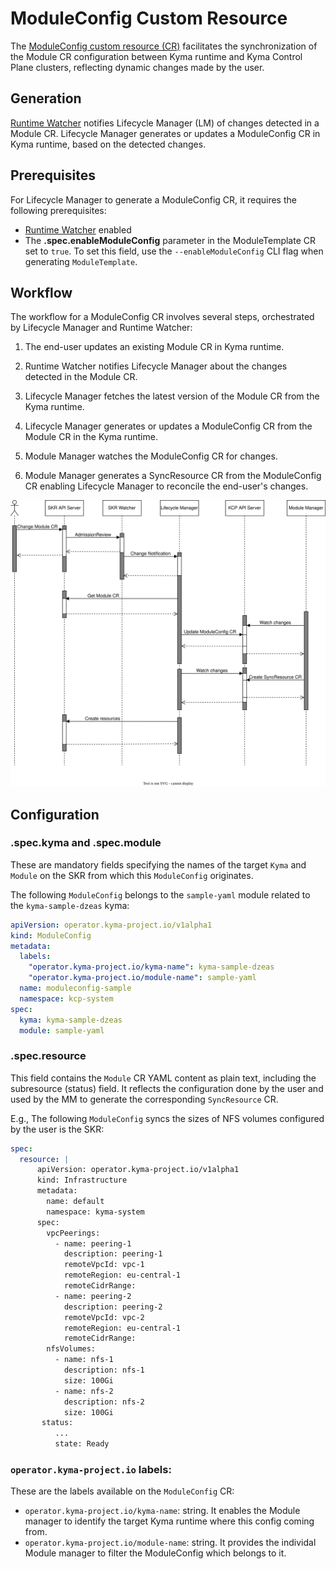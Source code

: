 # ModuleConfig Custom Resource

The [ModuleConfig custom resource (CR)](../../../api/v1alpha1/moduleconfig_types.go) facilitates the synchronization of the Module CR configuration between Kyma runtime and Kyma Control Plane clusters, reflecting dynamic changes made by the user.

## Generation

[Runtime Watcher](https://github.com/kyma-project/runtime-watcher) notifies Lifecycle Manager (LM) of changes detected in a Module CR. Lifecycle Manager generates or updates a ModuleConfig CR in Kyma runtime, based on the detected changes.

## Prerequisites

For Lifecycle Manager to generate a ModuleConfig CR, it requires the following prerequisites:
- [Runtime Watcher](https://github.com/kyma-project/runtime-watcher) enabled
- The **.spec.enableModuleConfig** parameter in the ModuleTemplate CR set to `true`. To set this field, use the `--enableModuleConfig` CLI flag when generating `ModuleTemplate`.

## Workflow

The workflow for a ModuleConfig CR involves several steps, orchestrated by Lifecycle Manager and Runtime Watcher:

1. The end-user updates an existing Module CR in Kyma runtime. 


2. Runtime Watcher notifies Lifecycle Manager about the changes detected in the Module CR.

3. Lifecycle Manager fetches the latest version of the Module CR from the Kyma runtime.

4. Lifecycle Manager generates or updates a ModuleConfig CR from the Module CR in the Kyma runtime.

6. Module Manager watches the ModuleConfig CR for changes.

7. Module Manager generates a SyncResource CR from the ModuleConfig CR enabling  Lifecycle Manager to reconcile the end-user's changes.


![Sync Resource Sequence Diagram](../../assets/sync-resource-sequence.svg)

## Configuration
### **.spec.kyma** and **.spec.module**
These are mandatory fields specifying the names of the target `Kyma` and `Module` on the SKR from which this `ModuleConfig` originates.

The following `ModuleConfig` belongs to the `sample-yaml` module related to the `kyma-sample-dzeas` kyma:
```yaml
apiVersion: operator.kyma-project.io/v1alpha1
kind: ModuleConfig
metadata:
  labels:
    "operator.kyma-project.io/kyma-name": kyma-sample-dzeas
    "operator.kyma-project.io/module-name": sample-yaml
  name: moduleconfig-sample
  namespace: kcp-system
spec:
  kyma: kyma-sample-dzeas
  module: sample-yaml
```

### .spec.resource

This field contains the `Module` CR YAML content as plain text, including the subresource (status) field.
It reflects the configuration done by the user and used by the MM to generate the corresponding `SyncResource` CR.

E.g., The following `ModuleConfig` syncs the sizes of NFS volumes configured by the user is the SKR:
```yaml
spec:
  resource: |
      apiVersion: operator.kyma-project.io/v1alpha1
      kind: Infrastructure
      metadata:
        name: default
        namespace: kyma-system
      spec:
        vpcPeerings:
          - name: peering-1
            description: peering-1
            remoteVpcId: vpc-1
            remoteRegion: eu-central-1
            remoteCidrRange:
          - name: peering-2
            description: peering-2
            remoteVpcId: vpc-2
            remoteRegion: eu-central-1
            remoteCidrRange:
        nfsVolumes:
          - name: nfs-1
            description: nfs-1
            size: 100Gi
          - name: nfs-2
            description: nfs-2
            size: 100Gi
       status:
          ...
          state: Ready
```

### `operator.kyma-project.io` labels:

These are the labels available on the `ModuleConfig` CR:
- `operator.kyma-project.io/kyma-name`: string. It enables the Module manager to identify the target Kyma runtime where this config coming from.
- `operator.kyma-project.io/module-name`: string. It provides the individal Module manager to filter the ModuleConfig which belongs to it.
